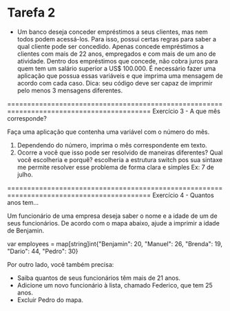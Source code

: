 # Tarefa 2

* Um banco deseja conceder empréstimos a seus clientes, mas nem todos podem acessá-los.
Para isso, possui certas regras para saber a qual cliente pode ser concedido. Apenas
concede empréstimos a clientes com mais de 22 anos, empregados e com mais de um ano
de atividade. Dentro dos empréstimos que concede, não cobra juros para quem tem um
salário superior a US$ 100.000.
É necessário fazer uma aplicação que possua essas variáveis e que imprima uma mensagem
de acordo com cada caso.
Dica: seu código deve ser capaz de imprimir pelo menos 3 mensagens diferentes.















==========================================================================================
Exercício 3 - A que mês corresponde?

Faça uma aplicação que contenha uma variável com o número do mês.
1. Dependendo do número, imprima o mês correspondente em texto.
2. Ocorre a você que isso pode ser resolvido de maneiras diferentes? Qual você
escolheria e porquê? 
    escolheria a estrutura switch pos sua sintaxe me permite resolver esse problema de forma clara e simples
Ex: 7 de julho.












==========================================================================================
Exercício 4 - Quantos anos tem...

Um funcionário de uma empresa deseja saber o nome e a idade de um de seus funcionários.
De acordo com o mapa abaixo, ajude a imprimir a idade de Benjamin.

var employees = map[string]int{"Benjamin": 20, "Manuel": 26, "Brenda": 19, "Dario": 44, "Pedro": 30}

Por outro lado, você também precisa:
- Saiba quantos de seus funcionários têm mais de 21 anos.
- Adicione um novo funcionário à lista, chamado Federico, que tem 25 anos.
- Excluir Pedro do mapa.